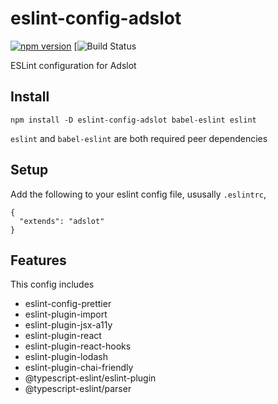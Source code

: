 # eslint-config-adslot

[![npm version](https://badge.fury.io/js/eslint-config-adslot.svg)](https://badge.fury.io/js/eslint-config-adslot)
[![Build Status](https://github.com/Adslot/eslint-config-adslot/workflows/.github/workflows/node.js.yml/badge.svg)

ESLint configuration for Adslot

## Install

```
npm install -D eslint-config-adslot babel-eslint eslint
```

`eslint` and `babel-eslint` are both required peer dependencies

## Setup

Add the following to your eslint config file, ususally `.eslintrc`,

```
{
  "extends": "adslot"
}
```

## Features

This config includes

- eslint-config-prettier
- eslint-plugin-import
- eslint-plugin-jsx-a11y
- eslint-plugin-react
- eslint-plugin-react-hooks
- eslint-plugin-lodash
- eslint-plugin-chai-friendly
- @typescript-eslint/eslint-plugin
- @typescript-eslint/parser
